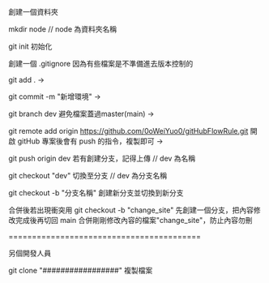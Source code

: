 創建一個資料夾

mkdir node    // node 為資料夾名稱

git init 初始化

創建一個 .gitignore 因為有些檔案是不準備進去版本控制的

git add . -> 

git commit -m "新增環境" -> 

git branch dev 避免檔案蓋過master(main) ->

git remote add origin https://github.com/0oWeiYuo0/gitHubFlowRule.git 開啟 gitHub 專案後會有 push 的指令，複製即可 ->

git push origin dev 若有創建分支，記得上傳 // dev 為名稱

git checkout "dev" 切換至分支 // dev 為分支名稱

git checkout -b "分支名稱" 創建新分支並切換到新分支

合併後若出現衝突用 git checkout -b "change_site" 先創建一個分支，把內容修改完成後再切回 main 合併剛剛修改內容的檔案"change_site"，防止內容勿刪

=========================================

另個開發人員

git clone "#################"  複製檔案

